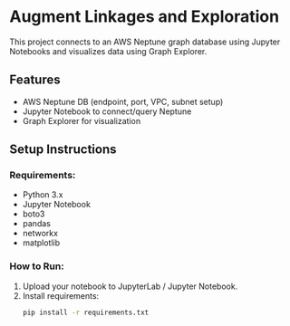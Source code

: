 # Augment Linkages and Exploration

This project connects to an AWS Neptune graph database using Jupyter Notebooks and visualizes data using Graph Explorer.

## Features
- AWS Neptune DB (endpoint, port, VPC, subnet setup)
- Jupyter Notebook to connect/query Neptune
- Graph Explorer for visualization

## Setup Instructions

### Requirements:
- Python 3.x
- Jupyter Notebook
- boto3
- pandas
- networkx
- matplotlib

### How to Run:
1. Upload your notebook to JupyterLab / Jupyter Notebook.
2. Install requirements:
   ```bash
   pip install -r requirements.txt
